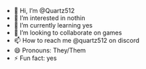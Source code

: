 - 👋 Hi, I’m @Quartz512
- 👀 I’m interested in nothin
- 🌱 I’m currently learning yes
- 💞️ I’m looking to collaborate on games
- 📫 How to reach me @quartz512 on discord
- 😄 Pronouns: They/Them
- ⚡ Fun fact: yes

<!---
Quartz512/Quartz512 is a ✨ special ✨ repository because its `README.md` (this file) appears on your GitHub profile.
You can click the Preview link to take a look at your changes.
--->
